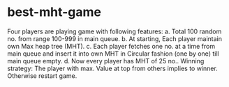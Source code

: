 # best-mht-game
Four players are playing game with following features: a. Total 100 random no. from range 100-999 in main queue. b. At starting, Each player maintain own Max heap tree (MHT).  c. Each player fetches one no. at a time from main queue and insert it into own MHT in  Circular fashion (one by one) till main queue empty. d. Now every player has MHT of 25 no..  Winning strategy:  The player with max. Value at top from others implies to winner. Otherwise restart game. 
